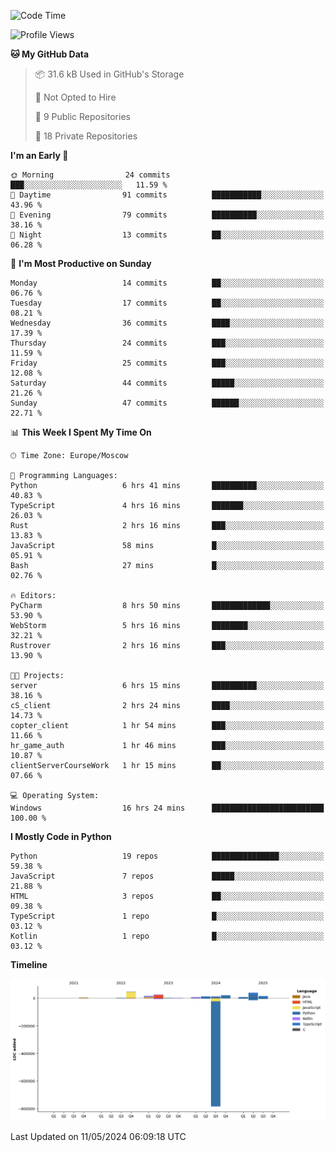 <!--START_SECTION:waka-->
![Code Time](http://img.shields.io/badge/Code%20Time-323%20hrs%2058%20mins-blue)

![Profile Views](http://img.shields.io/badge/Profile%20Views-0-blue)

**🐱 My GitHub Data** 

> 📦 31.6 kB Used in GitHub's Storage 
 > 
> 🚫 Not Opted to Hire
 > 
> 📜 9 Public Repositories 
 > 
> 🔑 18 Private Repositories 
 > 
**I'm an Early 🐤** 

```text
🌞 Morning                24 commits          ███░░░░░░░░░░░░░░░░░░░░░░   11.59 % 
🌆 Daytime                91 commits          ███████████░░░░░░░░░░░░░░   43.96 % 
🌃 Evening                79 commits          ██████████░░░░░░░░░░░░░░░   38.16 % 
🌙 Night                  13 commits          ██░░░░░░░░░░░░░░░░░░░░░░░   06.28 % 
```
📅 **I'm Most Productive on Sunday** 

```text
Monday                   14 commits          ██░░░░░░░░░░░░░░░░░░░░░░░   06.76 % 
Tuesday                  17 commits          ██░░░░░░░░░░░░░░░░░░░░░░░   08.21 % 
Wednesday                36 commits          ████░░░░░░░░░░░░░░░░░░░░░   17.39 % 
Thursday                 24 commits          ███░░░░░░░░░░░░░░░░░░░░░░   11.59 % 
Friday                   25 commits          ███░░░░░░░░░░░░░░░░░░░░░░   12.08 % 
Saturday                 44 commits          █████░░░░░░░░░░░░░░░░░░░░   21.26 % 
Sunday                   47 commits          ██████░░░░░░░░░░░░░░░░░░░   22.71 % 
```


📊 **This Week I Spent My Time On** 

```text
🕑︎ Time Zone: Europe/Moscow

💬 Programming Languages: 
Python                   6 hrs 41 mins       ██████████░░░░░░░░░░░░░░░   40.83 % 
TypeScript               4 hrs 16 mins       ███████░░░░░░░░░░░░░░░░░░   26.03 % 
Rust                     2 hrs 16 mins       ███░░░░░░░░░░░░░░░░░░░░░░   13.83 % 
JavaScript               58 mins             █░░░░░░░░░░░░░░░░░░░░░░░░   05.91 % 
Bash                     27 mins             █░░░░░░░░░░░░░░░░░░░░░░░░   02.76 % 

🔥 Editors: 
PyCharm                  8 hrs 50 mins       █████████████░░░░░░░░░░░░   53.90 % 
WebStorm                 5 hrs 16 mins       ████████░░░░░░░░░░░░░░░░░   32.21 % 
Rustrover                2 hrs 16 mins       ███░░░░░░░░░░░░░░░░░░░░░░   13.90 % 

🐱‍💻 Projects: 
server                   6 hrs 15 mins       ██████████░░░░░░░░░░░░░░░   38.16 % 
cS_client                2 hrs 24 mins       ████░░░░░░░░░░░░░░░░░░░░░   14.73 % 
copter_client            1 hr 54 mins        ███░░░░░░░░░░░░░░░░░░░░░░   11.66 % 
hr_game_auth             1 hr 46 mins        ███░░░░░░░░░░░░░░░░░░░░░░   10.87 % 
clientServerCourseWork   1 hr 15 mins        ██░░░░░░░░░░░░░░░░░░░░░░░   07.66 % 

💻 Operating System: 
Windows                  16 hrs 24 mins      █████████████████████████   100.00 % 
```

**I Mostly Code in Python** 

```text
Python                   19 repos            ███████████████░░░░░░░░░░   59.38 % 
JavaScript               7 repos             █████░░░░░░░░░░░░░░░░░░░░   21.88 % 
HTML                     3 repos             ██░░░░░░░░░░░░░░░░░░░░░░░   09.38 % 
TypeScript               1 repo              █░░░░░░░░░░░░░░░░░░░░░░░░   03.12 % 
Kotlin                   1 repo              █░░░░░░░░░░░░░░░░░░░░░░░░   03.12 % 
```



**Timeline**

![Lines of Code chart](https://raw.githubusercontent.com/adlemx/adlemx/main/assets/bar_graph.png)


 Last Updated on 11/05/2024 06:09:18 UTC
<!--END_SECTION:waka-->
